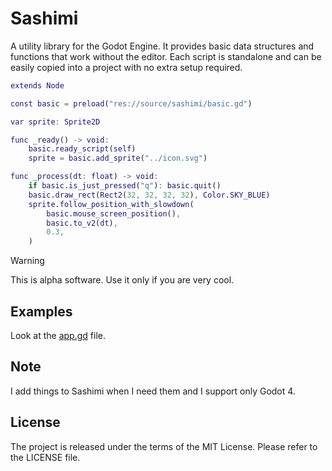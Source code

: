 # Sashimi

A utility library for the Godot Engine.
It provides basic data structures and functions that work without the editor.
Each script is standalone and can be easily copied into a project with no extra setup required.

```gd
extends Node

const basic = preload("res://source/sashimi/basic.gd")

var sprite: Sprite2D

func _ready() -> void:
	basic.ready_script(self)
	sprite = basic.add_sprite("../icon.svg")

func _process(dt: float) -> void:
	if basic.is_just_pressed("q"): basic.quit()
	basic.draw_rect(Rect2(32, 32, 32, 32), Color.SKY_BLUE)
	sprite.follow_position_with_slowdown(
		basic.mouse_screen_position(),
		basic.to_v2(dt),
		0.3,
	)
```

> [!WARNING]
> This is alpha software. Use it only if you are very cool.

## Examples

Look at the [app.gd](source/app.gd) file.

## Note

I add things to Sashimi when I need them and I support only Godot 4.

## License

The project is released under the terms of the MIT License.
Please refer to the LICENSE file.
